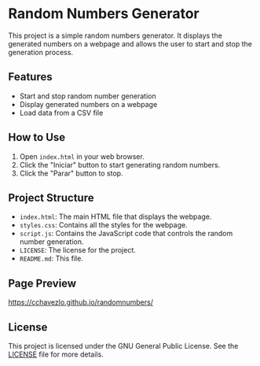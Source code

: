 # Random Numbers Generator

This project is a simple random numbers generator. It displays the generated numbers on a webpage and allows the user to start and stop the generation process.

## Features

- Start and stop random number generation
- Display generated numbers on a webpage
- Load data from a CSV file

## How to Use

1. Open `index.html` in your web browser.
2. Click the "Iniciar" button to start generating random numbers.
3. Click the "Parar" button to stop.

## Project Structure

- `index.html`: The main HTML file that displays the webpage.
- `styles.css`: Contains all the styles for the webpage.
- `script.js`: Contains the JavaScript code that controls the random number generation.
- `LICENSE`: The license for the project.
- `README.md`: This file.

## Page Preview
https://cchavezlo.github.io/randomnumbers/


## License

This project is licensed under the GNU General Public License. See the [LICENSE](LICENSE) file for more details.